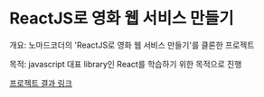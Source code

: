 # ReactJS로 영화 웹 서비스 만들기

개요: 노마드코더의 'ReactJS로 영화 웹 서비스 만들기'를 클론한 프로젝트

목적: javascript 대표 library인 React를 학습하기 위한 목적으로 진행

[프로젝트 결과 링크](https://westone034626.github.io/movie_app/)
